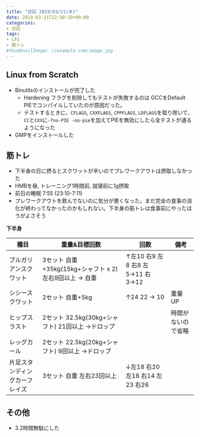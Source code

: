 ```yaml
---
title: "日記 2019/03/21(木)"
date: 2019-03-21T22:50:19+09:00
categories:
- 日記
tags:
- LFS
- 筋トレ
#thumbnailImage: //example.com/image.jpg
---
```


## Linux from Scratch
- Binutilsのインストールが完了した
  - Hardening フラグを削除してもテストが失敗するのは GCCをDefault PIEでコンパイルしていたのが原因だった。
  - テストするときに、`CFLAGS`, `CXXFLAGS`, `CPPFLAGS`, `LDFLAGS`を取り除いて、`CC`と`CXX`に`-fno-PIE -no-pie`を加えてPIEを無効にしたら全テストが通るようになった
- GMPをインストールした

## 筋トレ
<!--more-->

- 下半身の日に摂るとスクワットが辛いのでプレワークアウトは摂取しなかった
- HMBを昼, トレーニング1時間前, 就寝前に1g摂取
- 前日の睡眠 7:55 (23:10-7:11)
- プレワークアウトを飲んでないのに気分が悪くなった。まだ完全の食事の消化が終わってなかったのかもしれない。下半身の筋トレは食事前にやったほうがよさそう

**下半身**

| 種目                           | 重量&目標回数                                            | 回数                               | 備考               |
|--------------------------------|----------------------------------------------------------|------------------------------------|--------------------|
| ブルガリアンスクワット         | 3セット 自重+35kg(15kg+シャフト x 2) 左右9回以上 → 自重 | ↑左10 右9 左8 右8 左5→11 右3→12 |                    |
| シシースクワット               | 2セット 自重+5kg                                         | ↑24 22 → 10                      | 重量UP             |
| ヒップスラスト                 | 2セット 32.5kg(30kg+シャフト) 21回以上 →ドロップ        |                                    | 時間がないので省略 |
| レッグカール                   | 2セット 22.5kg(20kg+シャフト) 9回以上 →ドロップ         |                                    |                    |
| 片足スタンディングカーフレイズ | 3セット 自重 左右23回以上                                | ↓左18 右20 左18 右14 左23 右26    |                    |

## その他
- 3.2時間無駄にした
